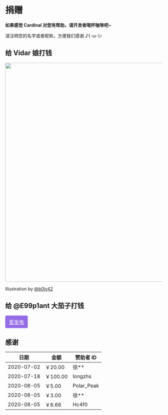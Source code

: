 # 捐赠

**如果感觉 Cardinal 对您有帮助，请开发者喝杯咖啡吧~**

请注明您的名字或者昵称，方便我们感谢 ♪(･ω･)ﾉ

## 给 Vidar 娘打钱

<img src="/img/Vidarchan_qiafan.jpg" width=700px/>

Illustration by [@b0lv42](https://b0lv42.github.io/)


## 给 @E99p1ant 大茄子打钱
<a href="https://afdian.net/@E99p1ant" style="
    color: rgb(255, 255, 255);
    background-color: rgb(148, 108, 230);
    box-shadow: none;
    display: inline-flex;
    font-size: 1rem;
    padding-bottom: calc(0.5em - 1px);
    padding-left: calc(0.75em - 1px);
    padding-right: calc(0.75em - 1px);
    padding-top: calc(0.5em - 1px);
    border-width: 1px;
    border-style: solid;
    border-color: transparent;
    border-image: initial;
    border-radius: 4px;" target="_blank">爱发电</a>


## 感谢

| 日期        | 金额    |  赞助者 ID    |
| ---------- | -------- | ----------- |
| 2020-07-02 | ￥20.00  | 徐** |
| 2020-07-18 | ￥100.00 | longzhs |
| 2020-08-05 | ￥5.00   | Polar_Peak |
| 2020-08-05 | ￥3.00   | 徐** |
| 2020-08-05 | ￥6.66   | Hc4f0 |
